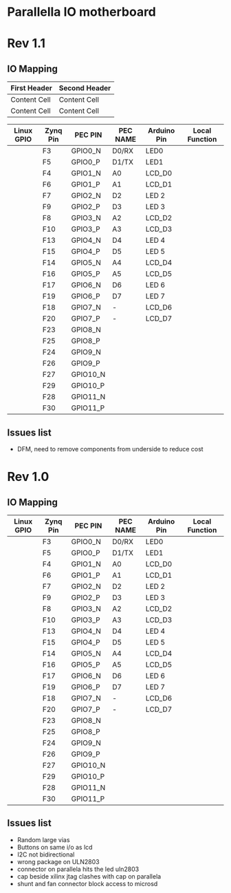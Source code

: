 # Parallella IO motherboard

# Rev 1.1

## IO Mapping

First Header  | Second Header
------------- | -------------
Content Cell  | Content Cell
Content Cell  | Content Cell

| Linux GPIO | Zynq Pin | PEC PIN | PEC NAME | Arduino Pin | Local Function |
| - | - | - | - | - | - |
| | F3 | GPIO0_N | D0/RX | LED0 |
| | F5 | GPIO0_P | D1/TX | LED1 |
| | F4 | GPIO1_N | A0 | LCD_D0 |
| | F6 | GPIO1_P | A1 | LCD_D1 |
| | F7 | GPIO2_N | D2 | LED 2 |
| | F9 | GPIO2_P | D3 | LED 3 |
| | F8 | GPIO3_N | A2 | LCD_D2 |
| | F10 | GPIO3_P | A3 | LCD_D3 |
| | F13 | GPIO4_N | D4 | LED 4 |
| | F15 | GPIO4_P | D5 | LED 5 |
| | F14 | GPIO5_N | A4 | LCD_D4 |
| | F16 | GPIO5_P | A5 | LCD_D5 |
| | F17 | GPIO6_N | D6 | LED 6 |
| | F19 | GPIO6_P | D7 | LED 7 |
| | F18 | GPIO7_N | - | LCD_D6 |
| | F20 | GPIO7_P | - | LCD_D7 |
| | F23 | GPIO8_N | | |
| | F25 | GPIO8_P | | |
| | F24 | GPIO9_N | | |
| | F26 | GPIO9_P | | |
| | F27 | GPIO10_N | | |
| | F29 | GPIO10_P | | |
| | F28 | GPIO11_N | | |
| | F30 | GPIO11_P | | |

## Issues list
- DFM, need to remove components from underside to reduce cost

# Rev 1.0
## IO Mapping
| Linux GPIO | Zynq Pin | PEC PIN | PEC NAME | Arduino Pin | Local Function |
|-|-|-|-|-|-|
| | F3 | GPIO0_N | D0/RX | LED0 |
| | F5 | GPIO0_P | D1/TX | LED1 |
| | F4 | GPIO1_N | A0 | LCD_D0 |
| | F6 | GPIO1_P | A1 | LCD_D1 |
| | F7 | GPIO2_N | D2 | LED 2 |
| | F9 | GPIO2_P | D3 | LED 3 |
| | F8 | GPIO3_N | A2 | LCD_D2 |
| | F10 | GPIO3_P | A3 | LCD_D3 |
| | F13 | GPIO4_N | D4 | LED 4 |
| | F15 | GPIO4_P | D5 | LED 5 |
| | F14 | GPIO5_N | A4 | LCD_D4 |
| | F16 | GPIO5_P | A5 | LCD_D5 |
| | F17 | GPIO6_N | D6 | LED 6 |
| | F19 | GPIO6_P | D7 | LED 7 |
| | F18 | GPIO7_N | - | LCD_D6 |
| | F20 | GPIO7_P | - | LCD_D7 |
| | F23 | GPIO8_N | | |
| | F25 | GPIO8_P | | |
| | F24 | GPIO9_N | | |
| | F26 | GPIO9_P | | |
| | F27 | GPIO10_N | | |
| | F29 | GPIO10_P | | |
| | F28 | GPIO11_N | | |
| | F30 | GPIO11_P | | |

## Issues list

- Random large vias
- Buttons on same i/o as lcd
- I2C not bidirectional
- wrong package on ULN2803
- connector on parallela hits the led uln2803
- cap beside xilinx jtag clashes with cap on parallela
- shunt and fan connector block access to microsd
